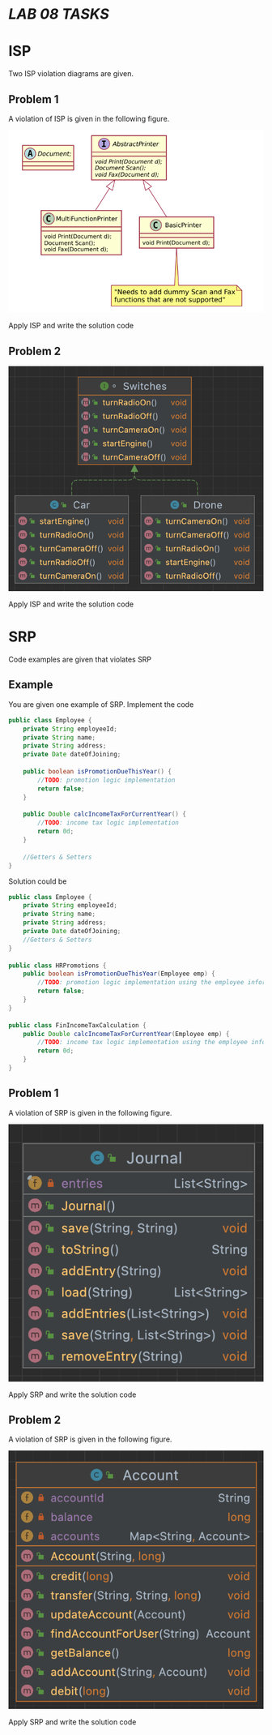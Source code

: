 # _*LAB 08 TASKS*_

# ISP
Two ISP violation diagrams are given.

## Problem 1
A violation of ISP is given in the following figure.


![ISP Violation](ISP%20violation.png)


Apply ISP and write the solution code

## Problem 2


![ISP Violation](ISPvio2.png)


Apply ISP and write the solution code

# SRP
Code examples are given that violates SRP

## Example
You are given one example of SRP. Implement the code
```java
public class Employee {
    private String employeeId;
    private String name;
    private String address;
    private Date dateOfJoining;

    public boolean isPromotionDueThisYear() {
        //TODO: promotion logic implementation
        return false;
    }

    public Double calcIncomeTaxForCurrentYear() {
        //TODO: income tax logic implementation
        return 0d;
    }

    //Getters & Setters
}
```
Solution could be
```java
public class Employee {
    private String employeeId;
    private String name;
    private String address;
    private Date dateOfJoining;
    //Getters & Setters
}

public class HRPromotions {
    public boolean isPromotionDueThisYear(Employee emp) {
        //TODO: promotion logic implementation using the employee information passed
        return false;
    }
}

public class FinIncomeTaxCalculation {
    public Double calcIncomeTaxForCurrentYear(Employee emp) {
        //TODO: income tax logic implementation using the employee information passed
        return 0d;
    }
}
```
## Problem 1
A violation of SRP is given in the following figure.

![ISP Violation](SRPvio.png)


Apply SRP and write the solution code

## Problem 2
A violation of SRP is given in the following figure.


![ISP Violation](SRPvio2.png)


Apply SRP and write the solution code
